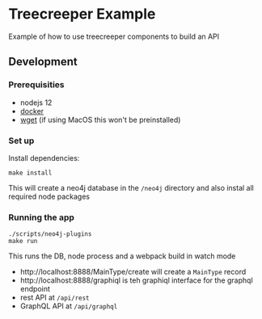 # Treecreeper Example
Example of how to use treecreeper components to build an API

## Development

### Prerequisities

-   nodejs 12
-   [docker](https://www.docker.com/get-docker)
-   [wget](https://www.gnu.org/software/wget/) (if using MacOS this won't be preinstalled)

### Set up

Install dependencies:

```shell
make install
```

This will create a neo4j database in the `/neo4j` directory and also instal all required node packages

### Running the app

```shell
./scripts/neo4j-plugins
make run
```

This runs the DB, node process and a webpack build in watch mode

 - http://localhost:8888/MainType/create will create a `MainType` record 
 - http://localhost:8888/graphiql is teh graphiql interface for the graphql endpoint
 - rest API at `/api/rest`
 - GraphQL API at `/api/graphql`
